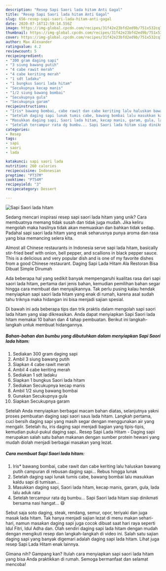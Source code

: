 ```yaml
---
description: "Resep Sapi Saori lada hitam Anti Gagal"
title: "Resep Sapi Saori lada hitam Anti Gagal"
slug: 656-resep-sapi-saori-lada-hitam-anti-gagal
date: 2020-07-16T12:59:14.556Z
image: https://img-global.cpcdn.com/recipes/31f42e23bfd2ed9b/751x532cq70/sapi-saori-lada-hitam-foto-resep-utama.jpg
thumbnail: https://img-global.cpcdn.com/recipes/31f42e23bfd2ed9b/751x532cq70/sapi-saori-lada-hitam-foto-resep-utama.jpg
cover: https://img-global.cpcdn.com/recipes/31f42e23bfd2ed9b/751x532cq70/sapi-saori-lada-hitam-foto-resep-utama.jpg
author: Max Alexander
ratingvalue: 4.2
reviewcount: 5
recipeingredient:
- "300 gram daging sapi"
- "3 siung bawang putih"
- "4 cabe rawit merah"
- "4 cabe keriting merah"
- "1 sdt ladaku"
- "1 bungkus Saori lada hitam"
- "Secukupnya kecap manis"
- "1/2 siung bawang bombai"
- "Secukupnya gula"
- "Secukupnya garam"
recipeinstructions:
- "Iris* bawang bombai, cabe rawit dan cabe keriting lalu haluskan bawang putih campuran di rebusan daging sapi... Rebus hingga lunak"
- "Setelah daging sapi lunak tumis cabe, bawang bombai lalu masukkan kaldu sapi di tumisan..."
- "Masukkan daging sapi, Saori lada hitam, kecap manis, garam, gula, lada lalu aduk rata"
- "Setelah tercampur rata dg bumbu... Sapi Saori lada hitam siap dinikmati bersama nasi hangat... 😄"
categories:
- Resep
tags:
- sapi
- saori
- lada

katakunci: sapi saori lada 
nutrition: 260 calories
recipecuisine: Indonesian
preptime: "PT37M"
cooktime: "PT54M"
recipeyield: "3"
recipecategory: Dessert

---
```



![Sapi Saori lada hitam](https://img-global.cpcdn.com/recipes/31f42e23bfd2ed9b/751x532cq70/sapi-saori-lada-hitam-foto-resep-utama.jpg)

Sedang mencari inspirasi resep sapi saori lada hitam yang unik? Cara membuatnya memang tidak susah dan tidak juga mudah. Jika keliru mengolah maka hasilnya tidak akan memuaskan dan bahkan tidak sedap. Padahal sapi saori lada hitam yang enak seharusnya punya aroma dan rasa yang bisa memancing selera kita.

Almost all Chinese restaurants in Indonesia serve sapi lada hitam, basically stir-fried beef with onion, bell pepper, and scallions in black pepper sauce. This is a delicious and very popular dish and is one of my favorite dishes from a good Chinese restaurant. Daging Sapi Lada Hitam Ala Restoran Bisa Dibuat Simple Dirumah

Ada beberapa hal yang sedikit banyak mempengaruhi kualitas rasa dari sapi saori lada hitam, pertama dari jenis bahan, kemudian pemilihan bahan segar hingga cara membuat dan menyajikannya. Tak perlu pusing kalau hendak menyiapkan sapi saori lada hitam yang enak di rumah, karena asal sudah tahu triknya maka hidangan ini bisa menjadi sajian spesial.


Di bawah ini ada beberapa tips dan trik praktis dalam mengolah sapi saori lada hitam yang siap dikreasikan. Anda dapat menyiapkan Sapi Saori lada hitam memakai 10 bahan dan 4 tahap pembuatan. Berikut ini langkah-langkah untuk membuat hidangannya.

<!--inarticleads1-->

##### Bahan-bahan dan bumbu yang dibutuhkan dalam menyiapkan Sapi Saori lada hitam:

1. Sediakan 300 gram daging sapi
1. Ambil 3 siung bawang putih
1. Siapkan 4 cabe rawit merah
1. Ambil 4 cabe keriting merah
1. Sediakan 1 sdt ladaku
1. Siapkan 1 bungkus Saori lada hitam
1. Sediakan Secukupnya kecap manis
1. Ambil 1/2 siung bawang bombai
1. Gunakan Secukupnya gula
1. Siapkan Secukupnya garam


Setelah Anda menyiapkan berbagai macam bahan diatas, selanjutnya yakni proses pembuatan daging sapi saori saus lada hitam. Langkah pertama, cuci bersih daging sapi yang masih segar dengan menggunakan air yang mengalir. Setelah itu, iris daging sapi menjadi bagian yang tipis-tipis, kemudian pukul-pukul daging sapi.. Resep Sapi Lada Hitam - Daging sapi merupakan salah satu bahan makanan dengan sumber protein hewani yang mudah diolah menjadi berbagai masakan yang lezat. 

<!--inarticleads2-->

##### Cara membuat Sapi Saori lada hitam:

1. Iris* bawang bombai, cabe rawit dan cabe keriting lalu haluskan bawang putih campuran di rebusan daging sapi... Rebus hingga lunak
1. Setelah daging sapi lunak tumis cabe, bawang bombai lalu masukkan kaldu sapi di tumisan...
1. Masukkan daging sapi, Saori lada hitam, kecap manis, garam, gula, lada lalu aduk rata
1. Setelah tercampur rata dg bumbu... Sapi Saori lada hitam siap dinikmati bersama nasi hangat... 😄


Sebut saja soto daging, steak, rendang, semur, opor, teriyaki dan juga masak lada hitam. Tak hanya menjadi sajian lezat di menu makan sehari-hari, namun masakan daging sapi juga cocok dibuat saat hari raya seperti Idul Fitri, Idul Adha dan. Olah sendiri daging sapi lada hitam dengan mudah dengan mengikuti resep dan langkah-langkah di video ini. Salah satu sajian daging sapi yang banyak digemari adalah daging sapi lada hitam. Lihat juga resep Sapi Lada Hitam enak lainnya. 

Gimana nih? Gampang kan? Itulah cara menyiapkan sapi saori lada hitam yang bisa Anda praktikkan di rumah. Semoga bermanfaat dan selamat mencoba!
